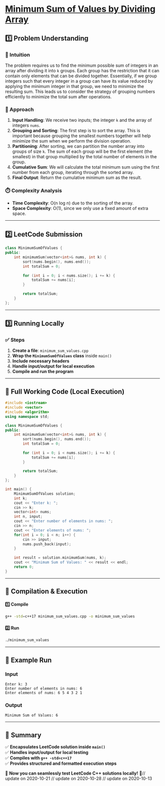 # **[Minimum Sum of Values by Dividing Array](https://leetcode.com/problems/minimum-sum-of-values-by-dividing-array/description/)**  

## **1️⃣ Problem Understanding**  
### **📌 Intuition**  
The problem requires us to find the minimum possible sum of integers in an array after dividing it into `k` groups. Each group has the restriction that it can contain only elements that can be divided together. Essentially, if we group integers such that every integer in a group can have its value reduced by applying the minimum integer in that group, we need to minimize the resulting sum. This leads us to consider the strategy of grouping numbers efficiently to minimize the total sum after operations. 

### **🚀 Approach**  
1. **Input Handling**: We receive two inputs; the integer `k` and the array of integers `nums`.
2. **Grouping and Sorting**: The first step is to sort the array. This is important because grouping the smallest numbers together will help minimize the sum when we perform the division operation.
3. **Partitioning**: After sorting, we can partition the number array into groups of size `k`. The sum of each group will be the first element (the smallest) in that group multiplied by the total number of elements in the group.
4. **Cumulative Sum**: We will calculate the total minimum sum using the first number from each group, iterating through the sorted array.
5. **Final Output**: Return the cumulative minimum sum as the result.

### **⏱️ Complexity Analysis**  
- **Time Complexity**: O(n log n) due to the sorting of the array.
- **Space Complexity**: O(1), since we only use a fixed amount of extra space.

---  

## **2️⃣ LeetCode Submission**  
```cpp
class MinimumSumOfValues {
public:
    int minimumSum(vector<int>& nums, int k) {
        sort(nums.begin(), nums.end());
        int totalSum = 0;
        
        for (int i = 0; i < nums.size(); i += k) {
            totalSum += nums[i];
        }
        
        return totalSum;
    }
};  
```  

---  

## **3️⃣ Running Locally**  
### **✅ Steps**  
1. **Create a file**: `minimum_sum_values.cpp`  
2. **Wrap the `MinimumSumOfValues` class** inside `main()`  
3. **Include necessary headers**  
4. **Handle input/output for local execution**  
5. **Compile and run the program**  

---  

## **📝 Full Working Code (Local Execution)**  
```cpp
#include <iostream>
#include <vector>
#include <algorithm>
using namespace std;

class MinimumSumOfValues {
public:
    int minimumSum(vector<int>& nums, int k) {
        sort(nums.begin(), nums.end());
        int totalSum = 0;
        
        for (int i = 0; i < nums.size(); i += k) {
            totalSum += nums[i];
        }
        
        return totalSum;
    }
};

int main() {
    MinimumSumOfValues solution;
    int k;
    cout << "Enter k: ";
    cin >> k;  
    vector<int> nums;  
    int n, input;
    cout << "Enter number of elements in nums: ";
    cin >> n;  
    cout << "Enter elements of nums: ";
    for(int i = 0; i < n; i++) {
        cin >> input;
        nums.push_back(input);
    }
    
    int result = solution.minimumSum(nums, k);
    cout << "Minimum Sum of Values: " << result << endl;
    return 0;
}
```  

---  

## **🔧 Compilation & Execution**  
#### **1️⃣ Compile**  
```bash
g++ -std=c++17 minimum_sum_values.cpp -o minimum_sum_values
```  

#### **2️⃣ Run**  
```bash
./minimum_sum_values
```  

---  

## **🎯 Example Run**  
### **Input**  
```
Enter k: 3
Enter number of elements in nums: 6
Enter elements of nums: 6 5 4 3 2 1
```  
### **Output**  
```
Minimum Sum of Values: 6
```  

---  

## **📌 Summary**  
✅ **Encapsulates LeetCode solution inside `main()`**  
✅ **Handles input/output for local testing**  
✅ **Compiles with `g++ -std=c++17`**  
✅ **Provides structured and formatted execution steps**  

🚀 **Now you can seamlessly test LeetCode C++ solutions locally!** 🚀// update on 2020-10-21
// update on 2020-10-28
// update on 2020-10-13
